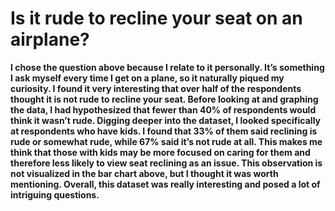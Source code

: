 # Is it rude to recline your seat on an airplane?
**I chose the question above because I relate to it personally. It’s something I ask myself every time I get on a plane, so it naturally piqued my curiosity. I found it very interesting that over half of the respondents thought it is not rude to recline your seat. Before looking at and graphing the data, I had hypothesized that fewer than 40% of respondents would think it wasn’t rude. Digging deeper into the dataset, I looked specifically at respondents who have kids. I found that 33% of them said reclining is rude or somewhat rude, while 67% said it’s not rude at all. This makes me think that those with kids may be more focused on caring for them and therefore less likely to view seat reclining as an issue. This observation is not visualized in the bar chart above, but I thought it was worth mentioning. Overall, this dataset was really interesting and posed a lot of intriguing questions.**
